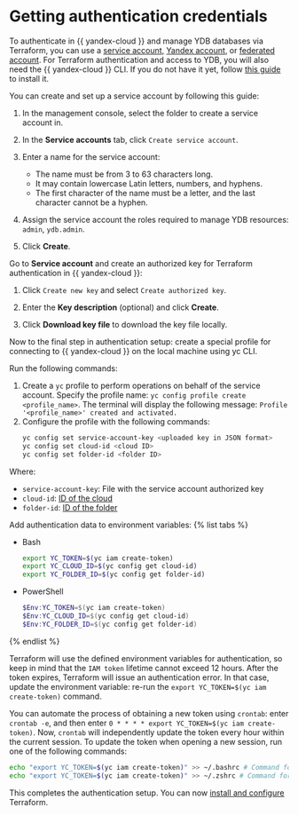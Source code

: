 # Getting authentication credentials

To authenticate in {{ yandex-cloud }} and manage YDB databases via Terraform, you can use a [service account,](../../iam/concepts/users/service-accounts.md) [Yandex account](../../iam/concepts/index.md#passport), or [federated account](../../iam/concepts/index.md#saml-federation). For Terraform authentication and access to YDB, you will also need the {{ yandex-cloud }} CLI. If you do not have it yet, follow [this guide](../../cli/quickstart.md#install) to install it.

You can create and set up a service account by following this guide:
1. In the management console, select the folder to create a service account in.

2. In the **Service accounts** tab, click `Create service account`.

3. Enter a name for the service account:
   * The name must be from 3 to 63 characters long.
   * It may contain lowercase Latin letters, numbers, and hyphens.
   * The first character of the name must be a letter, and the last character cannot be a hyphen.
4. Assign the service account the roles required to manage YDB resources: `admin`, `ydb.admin`.

5. Click **Create**.

Go to **Service account** and create an authorized key for Terraform authentication in {{ yandex-cloud }}:
1. Click `Create new key` and select `Create authorized key`.

2. Enter the **Key description** (optional) and click **Create**.

3. Click **Download key file** to download the key file locally.

Now to the final step in authentication setup: create a special profile for connecting to {{ yandex-cloud }} on the local machine using yc CLI.

Run the following commands:
1. Create a `yc` profile to perform operations on behalf of the service account. Specify the profile name: `yc config profile create <profile_name>`. The terminal will display the following message: `Profile '<profile_name>' created and activated.`
2. Configure the profile with the following commands:
   ```bash
   yc config set service-account-key <uploaded key in JSON format>
   yc config set cloud-id <cloud ID>
   yc config set folder-id <folder ID>
   ```

Where:
* `service-account-key`: File with the service account authorized key
* `cloud-id`: [ID of the cloud](../../resource-manager/operations/cloud/get-id.md)
* `folder-id`: [ID of the folder](../../resource-manager/operations/folder/get-id.md)

Add authentication data to environment variables:
{% list tabs %}
- Bash
   ```bash
   export YC_TOKEN=$(yc iam create-token)
   export YC_CLOUD_ID=$(yc config get cloud-id)
   export YC_FOLDER_ID=$(yc config get folder-id)
   ```

- PowerShell
   ```powershell
   $Env:YC_TOKEN=$(yc iam create-token)
   $Env:YC_CLOUD_ID=$(yc config get cloud-id)
   $Env:YC_FOLDER_ID=$(yc config get folder-id)
   ```
{% endlist %}

Terraform will use the defined environment variables for authentication, so keep in mind that the `IAM token` lifetime cannot exceed 12 hours. After the token expires, Terraform will issue an authentication error. In that case, update the environment variable: re-run the `export YC_TOKEN=$(yc iam create-token)` command.

You can automate the process of obtaining a new token using `crontab`: enter `crontab -e`, and then enter `0 * * * * export YC_TOKEN=$(yc iam create-token)`. Now, `crontab` will independently update the token every hour within the current session. To update the token when opening a new session, run one of the following commands:
```bash
echo "export YC_TOKEN=$(yc iam create-token)" >> ~/.bashrc # Command for bash shell
echo "export YC_TOKEN=$(yc iam create-token)" >> ~/.zshrc # Command for zsh shell
```

This completes the authentication setup. You can now [install and configure](./install.md) Terraform.
